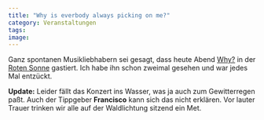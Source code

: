```yaml
---
title: "Why is everbody always picking on me?"
category: Veranstaltungen
tags: 
image: 
---
```


Ganz spontanen Musikliebhabern sei gesagt, dass heute Abend [Why?](http://www.anticon.com) in der [Roten Sonne](http://www.rote-sonne.com/) gastiert. Ich habe ihn schon zweimal gesehen und war jedes Mal entzückt.  

  

**Update:** Leider fällt das Konzert ins Wasser, was ja auch zum Gewitterregen paßt. Auch der Tippgeber **Francisco** kann sich das nicht erklären. Vor lauter Trauer trinken wir alle auf der Waldlichtung sitzend ein Met.